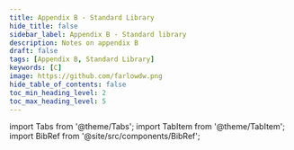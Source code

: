 ```yaml
---
title: Appendix B - Standard Library
hide_title: false
sidebar_label: Appendix B - Standard library
description: Notes on appendix B
draft: false
tags: [Appendix B, Standard Library]
keywords: [C]
image: https://github.com/farlowdw.png
hide_table_of_contents: false
toc_min_heading_level: 2
toc_max_heading_level: 5
---
```


import Tabs from '@theme/Tabs';
import TabItem from '@theme/TabItem';
import BibRef from '@site/src/components/BibRef';

